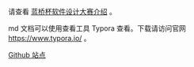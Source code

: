 请查看 [蓝桥杯软件设计大赛介绍](./蓝桥杯软件设计大赛.md) 。



md 文档可以使用查看工具 Typora 查看。下载请访问官网 https://www.typora.io/ 。



[Github 站点](https://github.com/Tabalus/BlueBridgeIntroduce)



